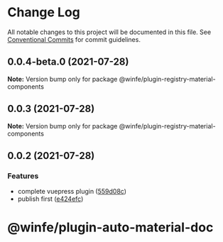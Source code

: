 # Change Log

All notable changes to this project will be documented in this file.
See [Conventional Commits](https://conventionalcommits.org) for commit guidelines.

## 0.0.4-beta.0 (2021-07-28)

**Note:** Version bump only for package @winfe/plugin-registry-material-components





## 0.0.3 (2021-07-28)

**Note:** Version bump only for package @winfe/plugin-registry-material-components





## 0.0.2 (2021-07-28)


### Features

* complete vuepress plugin ([559d08c](https://github.com/cool-fe/winex-cli/commit/559d08ce4acaf33fb45644489e649c046e511ec1))
* publish first ([e424efc](https://github.com/cool-fe/winex-cli/commit/e424efcc463b73df47f0279e06c91c0ca3614ab4))





# @winfe/plugin-auto-material-doc
